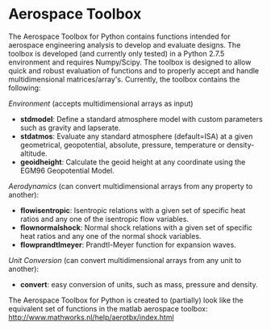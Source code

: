 Aerospace Toolbox
================

The Aerospace Toolbox for Python contains functions intended for aerospace engineering analysis to develop and evaluate designs. The toolbox is developed (and currently only tested) in a Python 2.7.5 environment and requires Numpy/Scipy. The toolbox is designed to allow quick and robust evaluation of functions and to properly accept and handle multidimensional matrices/array's. Currently, the toolbox contains the following:


*Environment* (accepts multidimensional arrays as input)
- **stdmodel**: Define a standard atmosphere model with custom parameters such as gravity and lapserate.
- **stdatmos**: Evaluate any standard atmosphere (default=ISA) at a given geometrical, geopotential, absolute, pressure, temperature or density-altitude.
- **geoidheight**: Calculate the geoid height at any coordinate using the EGM96 Geopotential Model.

*Aerodynamics* (can convert multidimensional arrays from any property to another):
- **flowisentropic**: Isentropic relations with a given set of specific heat ratios and any one of the isentropic flow variables.
- **flownormalshock**: Normal shock relations with a given set of specific heat ratios and any one of the normal shock variables.
- **flowprandtlmeyer**: Prandtl-Meyer function for expansion waves.

*Unit Conversion* (can convert multidimensional arrays from any unit to another):
- **convert**: easy conversion of units, such as mass, pressure and density.


The Aerospace Toolbox for Python is created to (partially) look like the equivalent set of functions in the matlab aerospace toolbox: http://www.mathworks.nl/help/aerotbx/index.html

